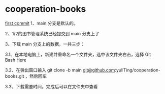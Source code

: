 # cooperation-books
<u>first commit</u>
1、main 分支是默认的。

2、1/2的图书管理系统已经提交到 main 分支上了

3、下载 main 分支上的数据，一共三步：

3.1、在本地电脑上，新建并重命名一个文件夹，选中该文件夹右击，选择 Git Bash Here 

3.2、在弹出窗口输入 git clone -b main git@github.com:yullTing/cooperation-books.git ，然后回车

3.3、下载需要时间，完成后可以在文件夹中查看
